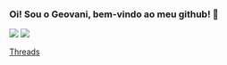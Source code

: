 ### Oi! Sou o Geovani, bem-vindo ao meu github! 👋


  
  
  
  <a href = "mailto:geovani.torezin11@gmail.com"><img src="https://img.shields.io/badge/Gmail-D14836?style=for-the-badge&logo=gmail&logoColor=white" target="_blank"></a>
  <a href="https://www.linkedin.com/in/geovani-mendon%C3%A7a-323786190/" target="_blank"><img src="https://img.shields.io/badge/-LinkedIn-%230077B5?style=for-the-badge&logo=linkedin&logoColor=white" target="_blank"></a> 
  
 <a href = "mailto:geovani.torezin11@gmail.com">Threads</a>
